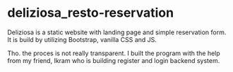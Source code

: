 # deliziosa_resto-reservation

Deliziosa is a static website with landing page and simple reservation form. It is build by utilizing Bootstrap, vanilla CSS and JS.

Tho. the proces is not really transparent. I built the program with the help from my friend, Ikram who is building register and login backend system.
